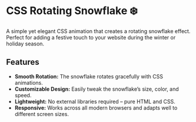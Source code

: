 # CSS Rotating Snowflake ❄️

A simple yet elegant CSS animation that creates a rotating snowflake effect. Perfect for adding a festive touch to your website during the winter or holiday season.

## Features

- **Smooth Rotation:** The snowflake rotates gracefully with CSS animations.
- **Customizable Design:** Easily tweak the snowflake’s size, color, and speed.
- **Lightweight:** No external libraries required – pure HTML and CSS.
- **Responsive:** Works across all modern browsers and adapts well to different screen sizes.
